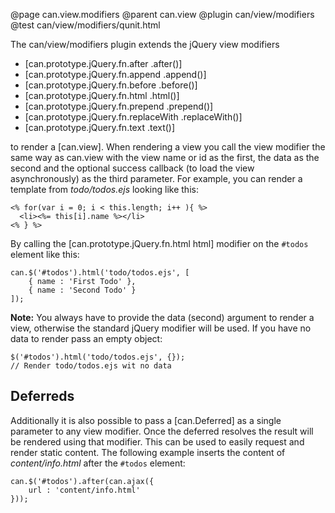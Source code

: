 @page can.view.modifiers
@parent can.view
@plugin can/view/modifiers
@test can/view/modifiers/qunit.html

The can/view/modifiers plugin extends the jQuery view modifiers

* [can.prototype.jQuery.fn.after .after()]
* [can.prototype.jQuery.fn.append .append()]
* [can.prototype.jQuery.fn.before .before()]
* [can.prototype.jQuery.fn.html .html()]
* [can.prototype.jQuery.fn.prepend .prepend()]
* [can.prototype.jQuery.fn.replaceWith .replaceWith()]
* [can.prototype.jQuery.fn.text .text()]

to render a [can.view]. When rendering a view you call the view modifier the same way
as can.view with the view name or id as the first, the data as the second and the optional
success callback (to load the view asynchronously) as the third parameter.
For example, you can render a template from *todo/todos.ejs* looking like this:

	<% for(var i = 0; i < this.length; i++ ){ %>
	  <li><%= this[i].name %></li>
	<% } %>

By calling the [can.prototype.jQuery.fn.html html] modifier on the `#todos` element like this:

    can.$('#todos').html('todo/todos.ejs', [
        { name : 'First Todo' },
        { name : 'Second Todo' }
	]);

__Note:__ You always have to provide the data (second) argument to render a view, otherwise the standard jQuery
modifier will be used. If you have no data to render pass an empty object:

	$('#todos').html('todo/todos.ejs', {});
	// Render todo/todos.ejs wit no data

## Deferreds

Additionally it is also possible to pass a [can.Deferred] as a single parameter to any view modifier. Once
the deferred resolves the result will be rendered using that modifier. This can be used to easily request
and render static content. The following example inserts the content of _content/info.html_ after the `#todos` element:

	can.$('#todos').after(can.ajax({
		url : 'content/info.html'
	}));
